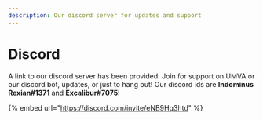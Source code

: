 ```yaml
---
description: Our discord server for updates and support
---
```


# Discord

A link to our discord server has been provided. Join for support on UMVA or our discord bot, updates, or just to hang out! Our discord ids are **Indominus Rexian#1371** and **Excalibur#7075**!

{% embed url="https://discord.com/invite/eNB9Hq3htd" %}
